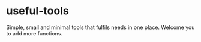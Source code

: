 # useful-tools
Simple, small and minimal tools that fulfils needs in one place. Welcome you to add more functions.
